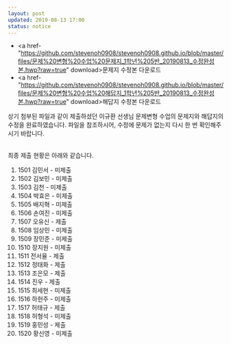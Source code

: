 ```yaml
---
layout: post
updated: 2019-08-13 17:00
status: notice
---
```


- <a href-"https://github.com/stevenoh0908/stevenoh0908.github.io/blob/master/files/문제%20변형%20수업%20문제지_1학년%205반_20190813_수정완성본.hwp?raw=true" download>문제지 수정본 다운로드</a>
- <a href-"https://github.com/stevenoh0908/stevenoh0908.github.io/blob/master/files/문제%20변형%20수업%20해답지_1학년%205반_20190813_수정완성본.hwp?raw=true" download>해답지 수정본 다운로드</a>

상기 첨부된 파일과 같이 제출하셨던 이규환 선생님 문제변형 수업의 문제지와 해답지의 수정을 완료하였습니다. 파일을 참조하시어, 수정에 문제가 없는지 다시 한 번 확인해주시기 바랍니다.<br><br>

최종 제출 현황은 아래와 같습니다.<br>
1. 1501 김민서 - 미제출
2. 1502 김보민 - 미제출
3. 1503 김천 - 미제출
4. 1504 박효은 - 미제출
5. 1505 배지혁 - 미제출
6. 1506 손여진 - 미제출
7. 1507 오유신 - 제출
8. 1508 임상민 - 미제출
9. 1509 장민준 - 미제출
10. 1510 장지원 - 미제출
11. 1511 전서율 - 제출
12. 1512 정태화 - 제출
13. 1513 조은모 - 제출
14. 1514 진우 - 제출
15. 1515 최세현 - 미제출
16. 1516 하헌주 - 미제출
17. 1517 허태규 - 제출
18. 1518 허형석 - 미제출
19. 1519 홍민성 - 제출
20. 1520 황신영 - 미제출
